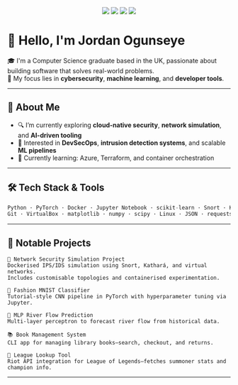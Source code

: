 <!-- Banner (optional) -->
<p align="center">
  <img src="https://img.shields.io/badge/Python-3776AB?style=for-the-badge&logo=python&logoColor=white"/>
  <img src="https://img.shields.io/badge/Docker-2496ED?style=for-the-badge&logo=docker&logoColor=white"/>
  <img src="https://img.shields.io/badge/PyTorch-EE4C2C?style=for-the-badge&logo=pytorch&logoColor=white"/>
  <img src="https://img.shields.io/badge/Jupyter-F37626?style=for-the-badge&logo=jupyter&logoColor=white"/>
</p>

# 👋 Hello, I'm Jordan Ogunseye

🎓 I'm a Computer Science graduate based in the UK, passionate about building software that solves real-world problems.  
🔐 My focus lies in **cybersecurity**, **machine learning**, and **developer tools**.  

---

## 💼 About Me

- 🔍 I’m currently exploring **cloud-native security**, **network simulation**, and **AI-driven tooling**
- 🧠 Interested in **DevSecOps**, **intrusion detection systems**, and scalable **ML pipelines**
- 🌱 Currently learning: Azure, Terraform, and container orchestration

---

## 🛠️ Tech Stack & Tools

```python
Python · PyTorch · Docker · Jupyter Notebook · scikit-learn · Snort · Kathará
Git · VirtualBox · matplotlib · numpy · scipy · Linux · JSON · requests
```

---

## 📌 Notable Projects

    🔐 Network Security Simulation Project
    Dockerised IPS/IDS simulation using Snort, Kathará, and virtual networks.
    Includes customisable topologies and containerised experimentation.

    👚 Fashion MNIST Classifier
    Tutorial-style CNN pipeline in PyTorch with hyperparameter tuning via Jupyter.

    🧠 MLP River Flow Prediction
    Multi-layer perceptron to forecast river flow from historical data.

    📚 Book Management System
    CLI app for managing library books—search, checkout, and returns.

    🔎 League Lookup Tool
    Riot API integration for League of Legends—fetches summoner stats and champion info.

<!-- ---

## 📈 GitHub Stats
 <p align="center"> <img src="https://github-readme-stats.vercel.app/api?username=Mr-Seye&show_icons=true&theme=default" height="160"/> <img src="https://github-readme-stats.vercel.app/api/top-langs/?username=Mr-Seye&layout=compact&theme=default" height="160"/> </p> -->

---

